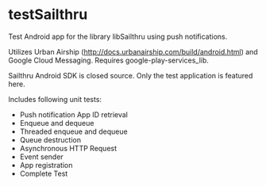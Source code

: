 testSailthru
============

Test Android app for the library libSailthru using push notifications.

Utilizes Urban Airship (http://docs.urbanairship.com/build/android.html) and Google Cloud Messaging.
Requires google-play-services_lib.

Sailthru Android SDK is closed source. Only the test application is featured here.

Includes following unit tests:
+ Push notification App ID retrieval
+ Enqueue and dequeue
+ Threaded enqueue and dequeue
+ Queue destruction
+ Asynchronous HTTP Request
+ Event sender
+ App registration
+ Complete Test
